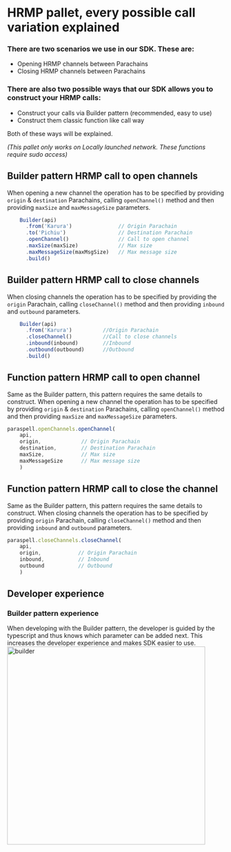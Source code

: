 # HRMP pallet, every possible call variation explained
### There are two scenarios we use in our SDK. These are:
- Opening HRMP channels between Parachains
- Closing HRMP channels between Parachains

### There are also two possible ways that our SDK allows you to construct your HRMP calls:
- Construct your calls via Builder pattern (recommended, easy to use)
- Construct them classic function like call way

Both of these ways will be explained.

*(This pallet only works on Locally launched network. These functions require sudo access)*

## Builder pattern HRMP call to open channels
When opening a new channel the operation has to be specified by providing `origin` & `destination` Parachains, calling `openChannel()` method and then providing `maxSize` and `maxMessageSize` parameters.

```js
    Builder(api)
      .from('Karura')               // Origin Parachain
      .to('Pichiu')                 // Destination Parachain
      .openChannel()                // Call to open channel
      .maxSize(maxSize)             // Max size
      .maxMessageSize(maxMsgSize)   // Max message size
      .build()
```

## Builder pattern HRMP call to close channels
When closing channels the operation has to be specified by providing the `origin` Parachain, calling `closeChannel()` method and then providing `inbound` and `outbound` parameters.
```js
    Builder(api)
      .from('Karura')          //Origin Parachain
      .closeChannel()          //Call to close channels
      .inbound(inbound)        //Inbound
      .outbound(outbound)      //Outbound
      .build()
```

## Function pattern HRMP call to open channel
Same as the Builder pattern, this pattern requires the same details to construct. When opening a new channel the operation has to be specified by providing `origin` & `destination` Parachains, calling `openChannel()` method and then providing `maxSize` and `maxMessageSize` parameters.

```js
paraspell.openChannels.openChannel(
    api,
    origin,             // Origin Parachain
    destination,        // Destination Parachain
    maxSize,            // Max size
    maxMessageSize      // Max message size
    )

```
## Function pattern HRMP call to close the channel
Same as the Builder pattern, this pattern requires the same details to construct. When closing channels the operation has to be specified by providing `origin` Parachain, calling `closeChannel()` method and then providing `inbound` and `outbound` parameters.
```js
paraspell.closeChannels.closeChannel(
    api,              
    origin,            // Origin Parachain 
    inbound,           // Inbound
    outbound           // Outbound
    )

```

## Developer experience

### Builder pattern experience
When developing with the Builder pattern, the developer is guided by the typescript and thus knows which parameter can be added next. This increases the developer experience and makes SDK easier to use.
<img width="459" alt="builder" src="https://user-images.githubusercontent.com/55763425/214562882-dd1a052e-c420-4131-bb50-3b656fabd10c.png">
